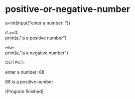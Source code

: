 # positive-or-negative-number
a=int(input("enter a number: "))

if a>0:     
   print(a,"is a positive number") 

else:    
    print(a,"is a negative number")          

OUTPUT:  

enter a number: 88  

88 is a positive number  

[Program finished]
